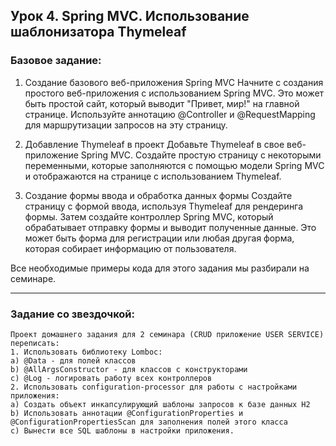 ## Урок 4. Spring MVC. Использование шаблонизатора Thymeleaf

### Базовое задание:

1. Создание базового веб-приложения Spring MVC
   Начните с создания простого веб-приложения с использованием Spring MVC. Это может быть простой сайт, который выводит "Привет, мир!" на главной странице. Используйте аннотацию @Controller и @RequestMapping для маршрутизации запросов на эту страницу.

2. Добавление Thymeleaf в проект
   Добавьте Thymeleaf в свое веб-приложение Spring MVC. Создайте простую страницу с некоторыми переменными, которые заполняются с помощью модели Spring MVC и отображаются на странице с использованием Thymeleaf.

3. Создание формы ввода и обработка данных формы
   Создайте страницу с формой ввода, используя Thymeleaf для рендеринга формы. Затем создайте контроллер Spring MVC, который обрабатывает отправку формы и выводит полученные данные. Это может быть форма для регистрации или любая другая форма, которая собирает информацию от пользователя.

Все необходимые примеры кода для этого задания мы разбирали на семинаре.

---

### Задание со звездочкой:

    Проект домашнего задания для 2 семинара (CRUD приложение USER SERVICE) переписать:
    1. Использовать библиотеку Lomboc:
    a) @Data - для полей классов
    b) @AllArgsConstructor - для классов с конструкторами
    c) @Log - логировать работу всех контроллеров
    2. Использовать configuration-processor для работы с настройками приложения:
    a) Создать объект инкапсулирующий шаблоны запросов к базе данных H2
    b) Использовать аннотации @ConfigurationProperties и @ConfigurationPropertiesScan для заполнения полей этого класса
    с) Вынести все SQL шаблоны в настройки приложения.

